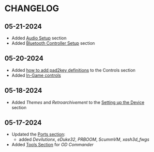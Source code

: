 # CHANGELOG

## 05-21-2024

- Added [Audio Setup](https://github.com/LennartHennigs/RG35XX-H-Notes/tree/main#audio-settings) section
- Added [Bluetooth Controller Setup](https://github.com/LennartHennigs/RG35XX-H-Notes/tree/main#pairing-a-bluetooth-controller) section

## 05-20-2024

- Added [how to add pad2key definitions](https://github.com/LennartHennigs/RG35XX-H-Notes/blob/main/README.md#mapping-keys-to-pad-buttons) to the Controls section
- Added [In-Game controls](https://github.com/LennartHennigs/RG35XX-H-Notes/blob/main/README.md#in-game-gb-gba-gb-color-nes-snes-sega-psx)

## 05-18-2024

- Added *Themes* and *Retroarchivement* to the [Setting up the Device](https://github.com/LennartHennigs/RG35XX-H-Notes/blob/main/README.md#setting-up-the-device) section

## 05-17-2024

- Updated the [Ports section](https://github.com/LennartHennigs/RG35XX-H-Notes/blob/main/README.md#configuring-ports):
  - added *Devilutionx*, *eDuke32*, *PRBOOM*, *ScummVM*, *xash3d_fwgs*
- Added [Tools Section](https://github.com/LennartHennigs/RG35XX-H-Notes/blob/main/README.md#od-commander) for *OD Commander*
